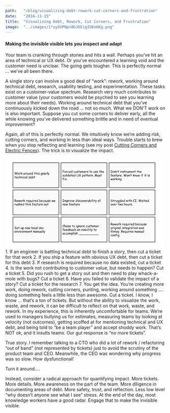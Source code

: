 ```yaml
---
path:	"/blog/visualizing-debt-rework-cut-corners-and-frustration"
date:	"2016-11-15"
title:	"Visualizing Debt, Rework, Cut Corners, and Frustration"
image:	"../images/1*uyGVPNpn8GJ6EigIU6o6Kg.png"
---
```


#### Making the invisible visible lets you inspect and adapt

Your team is cranking through stories and hits a wall. Perhaps you’ve hit an area of technical or UX debt. Or you’ve encountered a learning void and the customer need is unclear. The going gets tougher. This is perfectly normal … we’ve all been there.

A single story can involve a good deal of “work”: rework, working around technical debt, research, usability testing, and experimentation. These tasks exist on a customer-value spectrum. Research very much contributes to customer value (your customers would be psyched to see you learning more about their needs). Working around technical debt that you’ve continuously kicked down the road … not so much. What we DON’T work on is also important. Suppose you cut some corners to deliver early, all the while knowing you’ve delivered something brittle and in need of eventual improvement?

Again, all of this is perfectly normal. We intuitively know we’re adding risk, cutting corners, and working in less than ideal ways. Trouble starts to brew when you stop reflecting and learning (see my post [Cutting Corners and Electric Fences](https://medium.com/@johnpcutler/cutting-corners-and-electric-fences-c8fbfaa4d91a)). The trick is to visualize the impact.

![](../images/1*uyGVPNpn8GJ6EigIU6o6Kg.png)1. If an engineer is battling technical debt to finish a story, then cut a ticket for that work
2. If you ship a feature with obvious UX debt, then cut a ticket for this debt
3. If research is required because no data existed, cut a ticket
4. Is the work not contributing to customer value, but needs to happen? Cut a ticket
5. Did you rush to get a story out and then need to play whack-a-mole with bugs? Cut a ticket
6. Have you failed to validate the impact of a story? Cut a ticket for the research
7. You get the idea. You’re creating more work, doing rework, cutting corners, punting, working around something …. doing something feels a little less than awesome. Cut a ticket.
I know, I know … that’s a ton of tickets. But without the ability to visualize the work, waste, and rework, it can be difficult to reflect on that work, waste, and rework. In my experience, this is inherently uncomfortable for teams. We’re used to managers bullying us for estimates, measuring teams by looking at velocity (not outcomes), getting scoffed at for mentioning technical and UX debt, and being told to “be a team player” and accept shoddy work. That’s NOT ok, and it insults teams. Our gut response is “no more tickets”.

True story. I remember talking to a CTO who did a lot of rework / refactoring “out of band” (not represented by tickets) just to avoid the scrutiny of the product team and CEO. Meanwhile, the CEO was wondering why progress was so slow. How dysfunctional!

Turn it around….

Instead, consider a radical approach for quantifying impact. More tickets. More details. More awareness on the part of the team. More diligence in documenting areas of debt. More safety, trust, and reflection. Less low level “why doesn’t anyone see what I see” stress. At the end of the day, most knowledge workers have a good radar. Engage that to make the invisible visible.

